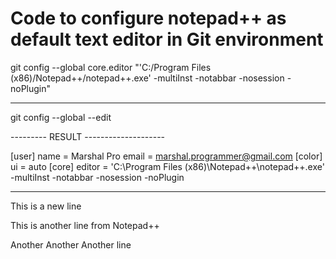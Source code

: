 # Code to configure notepad++ as default text editor in Git environment 
 
git config --global core.editor "'C:/Program Files (x86)/Notepad++/notepad++.exe' -multiInst -notabbar -nosession -noPlugin"

---------------------------------------------------------------------------------------------------------------

git config --global --edit

--------- RESULT --------------------

[user]
	name = Marshal Pro
	email = marshal.programmer@gmail.com
[color]
	ui = auto
[core]
	editor = 'C:\\Program Files (x86)\\Notepad++\\notepad++.exe' -multiInst -notabbar -nosession -noPlugin


---------------------------------------------------------------------------------------------------------------

This is a new line

This is another line from Notepad++

Another Another Another line